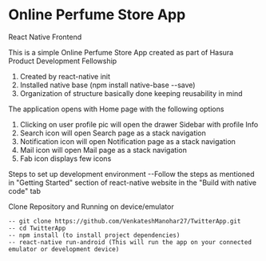 # Online Perfume Store App

React Native Frontend

This is a simple Online Perfume Store App created as part of Hasura Product Development Fellowship


1. Created by react-native init
2. Installed native base (npm install native-base --save)
3. Organization of structure basically done keeping reusability in mind

The application opens with Home page with the following options
1) Clicking on user profile pic will open the drawer Sidebar with profile Info
2) Search icon will open Search page as a stack navigation
3) Notification icon will open Notification page as a stack navigation
4) Mail icon will open Mail page as a stack navigation
5) Fab icon displays few icons

Steps to set up development environment 
    --Follow the steps as mentioned in "Getting Started" section of react-native website in the 
      "Build with native code" tab  
    
Clone Repository and Running on device/emulator 
    
    -- git clone https://github.com/VenkateshManohar27/TwitterApp.git
    -- cd TwitterApp
    -- npm install (to install project dependencies)
    -- react-native run-android (This will run the app on your connected emulator or development device)


